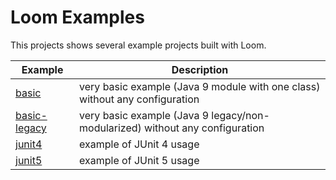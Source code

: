 # Loom Examples

This projects shows several example projects built with Loom.

| Example | Description |
| --- | --- |
| [basic](basic) | very basic example (Java 9 module with one class) without any configuration |
| [basic-legacy](basic-legacy) | very basic example (Java 9 legacy/non-modularized) without any configuration |
| [junit4](junit4) | example of JUnit 4 usage |
| [junit5](junit5) | example of JUnit 5 usage |

